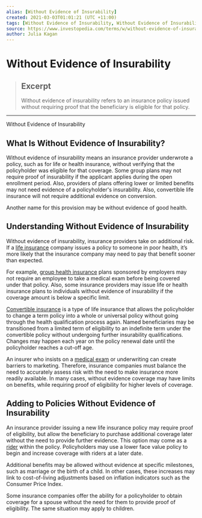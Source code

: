 ```yaml
---
alias: [Without Evidence of Insurability]
created: 2021-03-03T01:01:21 (UTC +11:00)
tags: [Without Evidence of Insurability, Without Evidence of Insurability]
source: https://www.investopedia.com/terms/w/without-evidence-of-insurability.asp
author: Julia Kagan
---
```


# Without Evidence of Insurability

> ## Excerpt
> Without evidence of insurability refers to an insurance policy issued without requiring proof that the beneficiary is eligible for that policy.

---

Without Evidence of Insurability
## What Is Without Evidence of Insurability?

Without evidence of insurability means an insurance provider underwrote a policy, such as for life or health insurance, without verifying that the policyholder was eligible for that coverage. Some group plans may not require proof of insurability if the applicant applies during the open enrollment period. Also, providers of plans offering lower or limited benefits may not need evidence of a policyholder's insurability. Also, convertible life insurance will not require additional evidence on conversion. 

Another name for this provision may be without evidence of good health.

## Understanding Without Evidence of Insurability

Without evidence of insurability, insurance providers take on additional risk. If a [life insurance](https://www.investopedia.com/terms/l/lifeinsurance.asp) company issues a policy to someone in poor health, it’s more likely that the insurance company may need to pay that benefit sooner than expected.

For example, [group health insurance](https://www.investopedia.com/terms/g/group-health-insurance-plan.asp) plans sponsored by employers may not require an employee to take a medical exam before being covered under that policy. Also, some insurance providers may issue life or health insurance plans to individuals without evidence of insurability if the coverage amount is below a specific limit.

[Convertible insurance](https://www.investopedia.com/terms/c/convertible-insurance.asp) is a type of life insurance that allows the policyholder to change a term policy into a whole or universal policy without going through the health qualification process again. Named beneficiaries may be transitioned from a limited term of eligibility to an indefinite term under the convertible policy without undergoing further insurability qualifications. Changes may happen each year on the policy renewal date until the policyholder reaches a cut-off age.

An insurer who insists on a [medical exam](https://www.investopedia.com/terms/m/medical-underwriting.asp) or underwriting can create barriers to marketing. Therefore, insurance companies must balance the need to accurately assess risk with the need to make insurance more readily available. In many cases, without evidence coverage may have limits on benefits, while requiring proof of eligibility for higher levels of coverage.

## Adding to Policies Without Evidence of Insurability

An insurance provider issuing a new life insurance policy may require proof of eligibility, but allow the beneficiary to purchase additional coverage later without the need to provide further evidence. This option may come as a [rider](https://www.investopedia.com/terms/r/rider.asp) within the policy. Policyholders may use a lower face value policy to begin and increase coverage with riders at a later date.

Additional benefits may be allowed without evidence at specific milestones, such as marriage or the birth of a child. In other cases, these increases may link to cost-of-living adjustments based on inflation indicators such as the Consumer Price Index.

Some insurance companies offer the ability for a policyholder to obtain coverage for a spouse without the need for them to provide proof of eligibility. The same situation may apply to children.

